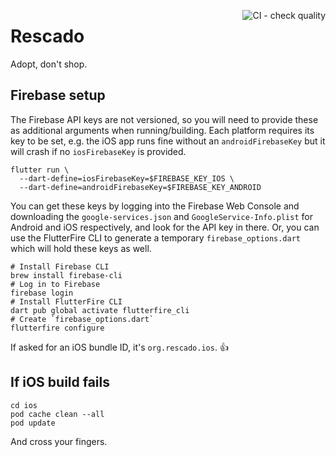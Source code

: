 
<a href="https://github.com/Rescado/rescado-app/actions/workflows/quality-control.yml"><img alt="CI - check quality" align="right" src="https://github.com/Rescado/rescado-app/actions/workflows/quality-control.yml/badge.svg"></a>

# Rescado

Adopt, don't shop.

## Firebase setup

The Firebase API keys are not versioned,  so you will need to provide these as additional arguments when running/building. Each platform requires its key to be set, e.g. the iOS app runs fine without an `androidFirebaseKey` but it will crash if no `iosFirebaseKey` is provided.
```shell
flutter run \
  --dart-define=iosFirebaseKey=$FIREBASE_KEY_IOS \
  --dart-define=androidFirebaseKey=$FIREBASE_KEY_ANDROID
```

You can get these keys by logging into the Firebase Web Console and downloading the `google-services.json` and `GoogleService-Info.plist` for Android and iOS respectively, and look for the API key in there. Or, you can use the FlutterFire CLI to generate a temporary `firebase_options.dart` which will hold these keys as well.

```shell
# Install Firebase CLI
brew install firebase-cli
# Log in to Firebase
firebase login
# Install FlutterFire CLI
dart pub global activate flutterfire_cli
# Create `firebase_options.dart`
flutterfire configure
```
If asked for an iOS bundle ID, it's `org.rescado.ios`. 👍

## If iOS build fails

```shell
cd ios
pod cache clean --all
pod update
```
And cross your fingers.
